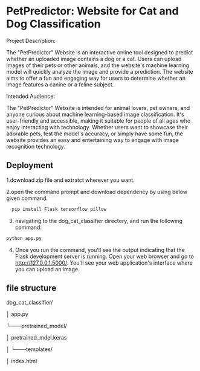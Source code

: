 
# PetPredictor: Website for Cat and Dog Classification

Project Description:

The "PetPredictor" Website is an interactive online tool designed to predict whether an uploaded image contains a dog or a cat. Users can upload images of their pets or other animals, and the website's machine learning model will quickly analyze the image and provide a prediction. The website aims to offer a fun and engaging way for users to determine whether an image features a canine or a feline subject.

Intended Audience:

The "PetPredictor" Website is intended for animal lovers, pet owners, and anyone curious about machine learning-based image classification. It's user-friendly and accessible, making it suitable for people of all ages who enjoy interacting with technology. Whether users want to showcase their adorable pets, test the model's accuracy, or simply have some fun, the website provides an easy and entertaining way to engage with image recognition technology.








## Deployment

1.download zip file and extratct wherever you want.

2.open the command prompt and download dependency by using below given command.
```bash
  pip install Flask tensorflow pillow

```
3. navigating to the dog_cat_classifier directory, and run the following command:
```bash
python app.py
```
4. Once you run the command, you'll see the output indicating that the Flask development server is running. Open your web browser and go to http://127.0.0.1:5000/. You'll see your web application's interface where you can upload an image.
## file structure
dog_cat_classifier/

│   app.py

└───pretrained_model/

│       pretrained_mdel.keras

│
└───templates/

│       index.html




